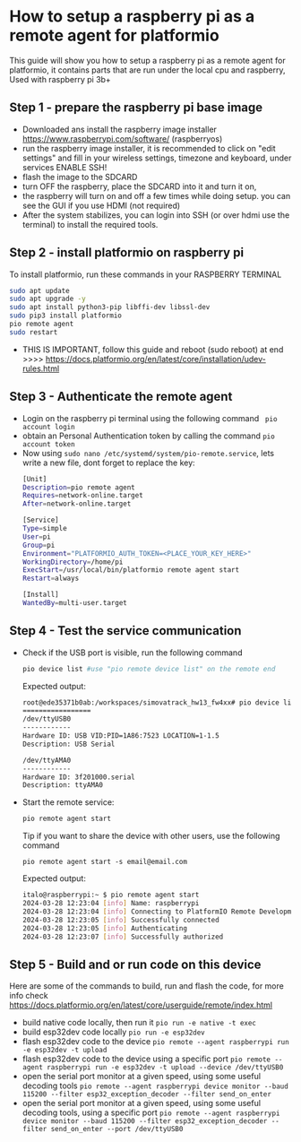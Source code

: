 # How to setup a raspberry pi as a remote agent for platformio

This guide will show you how to setup a raspberry pi as a remote agent for platformio, it contains parts that are run under the local cpu and raspberry, Used with raspberry pi 3b+

## Step 1 - prepare the raspberry pi base image
- Downloaded ans install the raspberry image installer https://www.raspberrypi.com/software/  (raspberryos)
- run the raspberry image installer, it is recommended to click on "edit settings" and fill in your wireless settings, timezone and keyboard, under services ENABLE SSH!
- flash the image to the SDCARD
- turn OFF the raspberry, place the SDCARD into it and turn it on, 
- the raspberry will turn on and off a few times while doing setup. you can see the GUI if you use HDMI (not required)
- After the system stabilizes, you can login into SSH (or over hdmi use the terminal) to install the required tools.

## Step 2 - install platformio on raspberry pi
To install platformio, run these commands in your RASPBERRY TERMINAL

```bash
sudo apt update
sudo apt upgrade -y
sudo apt install python3-pip libffi-dev libssl-dev
sudo pip3 install platformio
pio remote agent
sudo restart
```

- THIS IS IMPORTANT, follow this guide and reboot (sudo reboot) at end  >>>> https://docs.platformio.org/en/latest/core/installation/udev-rules.html


## Step 3 - Authenticate the remote agent
- Login on the raspberry pi terminal using the following command ``` pio account login```
- obtain an Personal Authentication token by calling the command ```pio account token```
- Now using ```sudo nano /etc/systemd/system/pio-remote.service```, lets write a new file, dont forget to replace the key: 
    ```bash
    [Unit]
    Description=pio remote agent
    Requires=network-online.target
    After=network-online.target

    [Service]
    Type=simple
    User=pi
    Group=pi
    Environment="PLATFORMIO_AUTH_TOKEN=<PLACE_YOUR_KEY_HERE>"
    WorkingDirectory=/home/pi
    ExecStart=/usr/local/bin/platformio remote agent start
    Restart=always

    [Install]
    WantedBy=multi-user.target
    ```


## Step 4 - Test the service communication
- Check if the USB port is visible, run the following command
    ```bash
    pio device list #use "pio remote device list" on the remote end
    ```
    Expected output:

    ```bash
    root@ede35371b0ab:/workspaces/simovatrack_hw13_fw4xx# pio device list
    =================
    /dev/ttyUSB0
    ------------
    Hardware ID: USB VID:PID=1A86:7523 LOCATION=1-1.5
    Description: USB Serial

    /dev/ttyAMA0
    ------------
    Hardware ID: 3f201000.serial
    Description: ttyAMA0
    ```
- Start the remote service:
    ```bash
    pio remote agent start
    ```
    Tip if you want to share the device with other users, use the following command 
    ```
    pio remote agent start -s email@email.com
    ```
    Expected output:
    ```bash
    italo@raspberrypi:~ $ pio remote agent start
    2024-03-28 12:23:04 [info] Name: raspberrypi
    2024-03-28 12:23:04 [info] Connecting to PlatformIO Remote Development Cloud
    2024-03-28 12:23:05 [info] Successfully connected
    2024-03-28 12:23:05 [info] Authenticating
    2024-03-28 12:23:07 [info] Successfully authorized
    ```


## Step 5 - Build and or run code on this device
Here are some of the commands to build, run and flash the code, for more info check https://docs.platformio.org/en/latest/core/userguide/remote/index.html

- build native code locally, then run it ```pio run -e native -t exec```
- build esp32dev code locally ```pio run -e esp32dev```
- flash esp32dev code to the device ```pio remote --agent raspberrypi run -e esp32dev -t upload```
- flash esp32dev code to the device using a specific port ```pio remote --agent raspberrypi run -e esp32dev -t upload --device /dev/ttyUSB0```
- open the serial port monitor at a given speed, using some useful decoding tools  ```pio remote --agent raspberrypi device monitor --baud 115200 --filter esp32_exception_decoder --filter send_on_enter```
- open the serial port monitor at a given speed, using some useful decoding tools, using a specific port ```pio remote --agent raspberrypi device monitor --baud 115200 --filter esp32_exception_decoder --filter send_on_enter --port /dev/ttyUSB0```